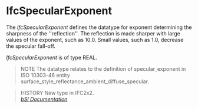 IfcSpecularExponent
===================
The _IfcSpecularExponent_ defines the datatype for exponent determining the
sharpness of the ''reflection''. The reflection is made sharper with large
values of the exponent, such as 10.0. Small values, such as 1.0, decrease the
specular fall-off.  
  
_IfcSpecularExponent_ is of type REAL.  
  
> NOTE  The datatype relates to the definition of specular_exponent in ISO
> 10303-46 entity surface_style_reflectance_ambient_diffuse_specular.  
  
> HISTORY  New type in IFC2x2.  
[ _bSI
Documentation_](https://standards.buildingsmart.org/IFC/DEV/IFC4_2/FINAL/HTML/schema/ifcpresentationappearanceresource/lexical/ifcspecularexponent.htm)


